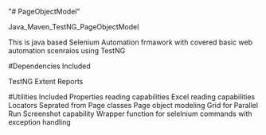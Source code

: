 "# PageObjectModel" 

Java_Maven_TestNG_PageObjectModel

This is java based Selenium Automation frmawork with covered basic web automation scenraios using TestNG

#Dependencies Included

TestNG
Extent Reports


#Utilities Included
Properties reading capabilities
Excel reading capabilities
Locators Seprated from Page classes
Page object modeling
Grid for Parallel Run
Screenshot capability
Wrapper function for selelnium commands with exception handling
